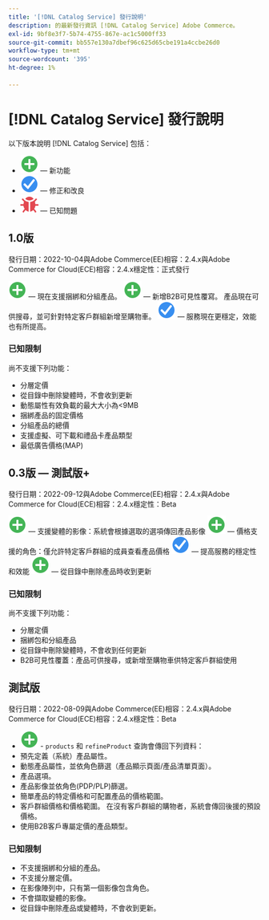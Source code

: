 ```yaml
---
title: '[!DNL Catalog Service] 發行說明'
description: 的最新發行資訊 [!DNL Catalog Service] Adobe Commerce。
exl-id: 9bf8e3f7-5b74-4755-867e-ac1c5000ff33
source-git-commit: bb557e130a7dbef96c625d65cbe191a4ccbe26d0
workflow-type: tm+mt
source-wordcount: '395'
ht-degree: 1%

---
```


# [!DNL Catalog Service] 發行說明

以下版本說明 [!DNL Catalog Service] 包括：

* ![新增](../assets/new.svg)  — 新功能
* ![修正](../assets/fix.svg)  — 修正和改良
* ![錯誤](../assets/bug.svg)  — 已知問題

## 1.0版

發行日期：2022-10-04與Adobe Commerce(EE)相容：2.4.x與Adobe Commerce for Cloud(ECE)相容：2.4.x穩定性：正式發行

![新增](../assets/new.svg)  — 現在支援捆綁和分組產品。
![新增](../assets/new.svg)  — 新增B2B可見性覆寫。 產品現在可供搜尋，並可針對特定客戶群組新增至購物車。
![修正](../assets/fix.svg)  — 服務現在更穩定，效能也有所提高。

### 已知限制

尚不支援下列功能：

* 分層定價
* 從目錄中刪除變體時，不會收到更新
* 動態屬性有效負載的最大大小為&lt;9MB
* 捆綁產品的固定價格
* 分組產品的總價
* 支援虛擬、可下載和禮品卡產品類型
* 最低廣告價格(MAP)

## 0.3版 — 測試版+

發行日期：2022-09-12與Adobe Commerce(EE)相容：2.4.x與Adobe Commerce for Cloud(ECE)相容：2.4.x穩定性：Beta

![新增](../assets/new.svg)  — 支援變體的影像：系統會根據選取的選項傳回產品影像
![新增](../assets/new.svg)  — 價格支援的角色：僅允許特定客戶群組的成員查看產品價格
![修正](../assets/fix.svg)  — 提高服務的穩定性和效能
![新增](../assets/new.svg)  — 從目錄中刪除產品時收到更新

### 已知限制

尚不支援下列功能：

* 分層定價
* 捆綁包和分組產品
* 從目錄中刪除變體時，不會收到任何更新
* B2B可見性覆蓋：產品可供搜尋，或新增至購物車供特定客戶群組使用

## 測試版

發行日期：2022-08-09與Adobe Commerce(EE)相容：2.4.x與Adobe Commerce for Cloud(ECE)相容：2.4.x穩定性：Beta

* ![新增](../assets/new.svg) - `products` 和 `refineProduct` 查詢會傳回下列資料：
* 預先定義（系統）產品屬性。
* 動態產品屬性，並依角色篩選（產品顯示頁面/產品清單頁面）。
* 產品選項。
* 產品影像並依角色(PDP/PLP)篩選。
* 簡單產品的特定價格和可配置產品的價格範圍。
* 客戶群組價格和價格範圍。 在沒有客戶群組的購物者，系統會傳回後援的預設價格。
* 使用B2B客戶專屬定價的產品類型。

### 已知限制

* 不支援捆綁和分組的產品。
* 不支援分層定價。
* 在影像陣列中，只有第一個影像包含角色。
* 不會擷取變體的影像。
* 從目錄中刪除產品或變體時，不會收到更新。
